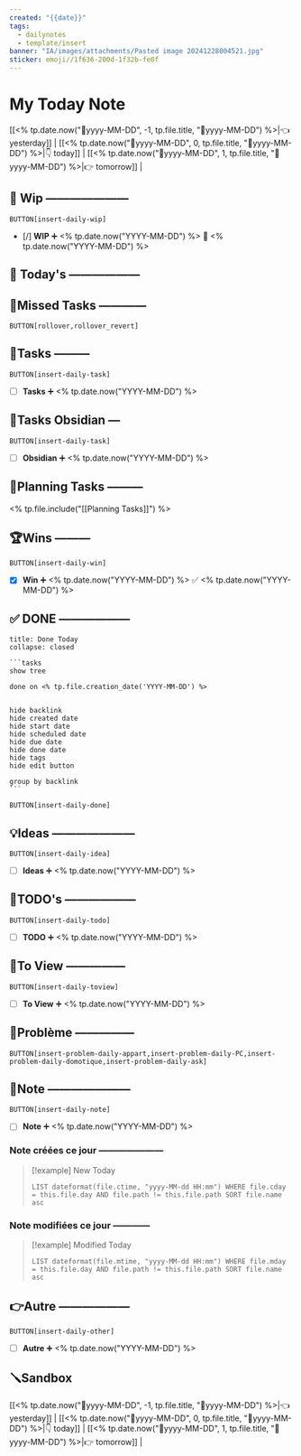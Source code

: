 ```yaml
---
created: "{{date}}"
tags:
  - dailynotes
  - template/insert
banner: "IA/images/attachments/Pasted image 20241228004521.jpg"
sticker: emoji//1f636-200d-1f32b-fe0f
---
```

# My Today Note

[[<% tp.date.now("📒yyyy-MM-DD", -1, tp.file.title, "📒yyyy-MM-DD") %>|👈 yesterday]] | [[<% tp.date.now("📒yyyy-MM-DD", 0, tp.file.title, "📒yyyy-MM-DD") %>|👇 today]] | [[<% tp.date.now("📒yyyy-MM-DD", 1, tp.file.title, "📒yyyy-MM-DD") %>|👉 tomorrow]] |

## 🚧 Wip ———————

`BUTTON[insert-daily-wip]`
 
 - [/] **WIP** ➕ <% tp.date.now("YYYY-MM-DD") %> 🛫 <% tp.date.now("YYYY-MM-DD") %>

## 📅 Today's ——————

## 🥷Missed Tasks ————

`BUTTON[rollover,rollover_revert]`


## 🚀Tasks ———

 `BUTTON[insert-daily-task]`
 
 - [ ] **Tasks** ➕ <% tp.date.now("YYYY-MM-DD") %>
 

## 🚀Tasks Obsidian — 

`BUTTON[insert-daily-task]`

- [ ] **Obsidian** ➕ <% tp.date.now("YYYY-MM-DD") %>


## 📅Planning Tasks ———
<% tp.file.include("[[Planning Tasks]]") %>

## 🏆Wins ———

`BUTTON[insert-daily-win]`

 - [x] **Win**  ➕ <% tp.date.now("YYYY-MM-DD") %> ✅ <% tp.date.now("YYYY-MM-DD") %>

## ✅ DONE ——————

``````ad-tip
title: Done Today
collapse: closed

```tasks
show tree 

done on <% tp.file.creation_date('YYYY-MM-DD') %>


hide backlink
hide created date
hide start date
hide scheduled date
hide due date
hide done date
hide tags
hide edit button

group by backlink
```

``````

 `BUTTON[insert-daily-done]`
 


## 💡Ideas ———————

 `BUTTON[insert-daily-idea]`

 - [ ] **Ideas**  ➕ <% tp.date.now("YYYY-MM-DD") %>
 

## 📎TODO's ——————

`BUTTON[insert-daily-todo]`

- [ ] **TODO**  ➕ <% tp.date.now("YYYY-MM-DD") %>
 

## 👀To View —————

`BUTTON[insert-daily-toview]`

- [ ] **To View**  ➕ <% tp.date.now("YYYY-MM-DD") %>


## 🚨Problème —————

`BUTTON[insert-problem-daily-appart,insert-problem-daily-PC,insert-problem-daily-domotique,insert-problem-daily-ask]`


## 📝Note ———————

`BUTTON[insert-daily-note]`

- [ ] **Note**  ➕ <% tp.date.now("YYYY-MM-DD") %>

### Note créées ce jour ———————
> [!example] New Today
> ```dataview
> LIST dateformat(file.ctime, "yyyy-MM-dd HH:mm") WHERE file.cday = this.file.day AND file.path != this.file.path SORT file.name asc
> ```
> 
### Note modifiées ce jour ————
> [!example] Modified Today
> ```dataview 
> LIST dateformat(file.mtime, "yyyy-MM-dd HH:mm") WHERE file.mday = this.file.day AND file.path != this.file.path SORT file.name asc
> ```
> 


## 👉Autre ——————

`BUTTON[insert-daily-other]`

- [ ] **Autre**  ➕ <% tp.date.now("YYYY-MM-DD") %>

## 🪛Sandbox 







[[<% tp.date.now("📒yyyy-MM-DD", -1, tp.file.title, "📒yyyy-MM-DD") %>|👈 yesterday]] | [[<% tp.date.now("📒yyyy-MM-DD", 0, tp.file.title, "📒yyyy-MM-DD") %>|👇 today]] | [[<% tp.date.now("📒yyyy-MM-DD", 1, tp.file.title, "📒yyyy-MM-DD") %>|👉 tomorrow]] |

